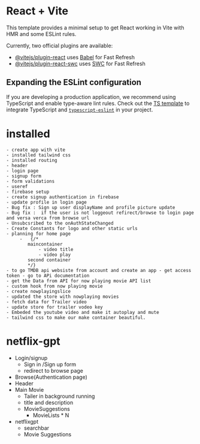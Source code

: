 # React + Vite

This template provides a minimal setup to get React working in Vite with HMR and some ESLint rules.

Currently, two official plugins are available:

- [@vitejs/plugin-react](https://github.com/vitejs/vite-plugin-react/blob/main/packages/plugin-react/README.md) uses [Babel](https://babeljs.io/) for Fast Refresh
- [@vitejs/plugin-react-swc](https://github.com/vitejs/vite-plugin-react-swc) uses [SWC](https://swc.rs/) for Fast Refresh

## Expanding the ESLint configuration

If you are developing a production application, we recommend using TypeScript and enable type-aware lint rules. Check out the [TS template](https://github.com/vitejs/vite/tree/main/packages/create-vite/template-react-ts) to integrate TypeScript and [`typescript-eslint`](https://typescript-eslint.io) in your project.



# installed 
    - create app with vite
    - installed tailwind css
    - installed routing 
    - header
    - login page
    - signup form
    - form validations 
    - useref
    - firebase setup
    - create signup authentication in firebase
    - update profile in login page 
    - Bug fix : Sign up user displayName and profile picture update
    - Bug fix :  if the user is not loggeout refirect/browse to login page and versa verca from browse url
    - Unsubcsribed to the onAuthStateChanged
    - Create Constants for logo and other static urls
    - planning for home page
         -   {/* 
            maincontainer
                - video title
                - video play
            second container
            */}
    - to go TMDB api websiste from account and create an app - get access token - go to APi documentation
    - get the Data from API for now playing movie API list
    - custom hook from now playing movie
    - create nowplayingslice
    - updated the store with nowplaying movies
    - fetch data for Trailer video
    - update store for trailer vodeo key
    - Embeded the youtube video and make it autoplay and mute
    - tailwind css to make our make container beautiful.


# netflix-gpt
- Login/signup
    -  Sign in /Sign up form
    -  redirect to browse page
- Browse(Authentication page)
 - Header
 - Main Movie 
    - Tailer in background running
    - title and description
    - MovieSuggestions
        - MovieLists * N    
- netflixgpt 
    - searchbar 
    - Movie Suggestions